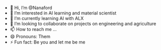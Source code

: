 - 👋 Hi, I’m @Nanaford
- 👀 I’m interested in AI learning and material scientist
- 🌱 I’m currently learning AI with ALX
- 💞️ I’m looking to collaborate on projects on engineering and agriculture
- 📫 How to reach me ...
- 😄 Pronouns: Them
- ⚡ Fun fact: Be you and let me be me

<!---
Nanaford/Nanaford is a ✨ special ✨ repository because its `README.md` (this file) appears on your GitHub profile.
You can click the Preview link to take a look at your changes.
--->
